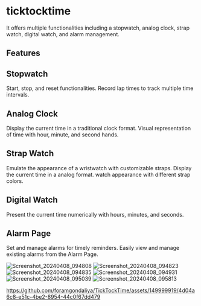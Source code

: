 # ticktocktime

It offers multiple functionalities including a stopwatch, analog clock, strap watch, 
digital watch, and alarm management.

## Features

## Stopwatch

Start, stop, and reset functionalities.
Record lap times to track multiple time intervals.

## Analog Clock

Display the current time in a traditional clock format.
Visual representation of time with hour, minute, and second hands.

## Strap Watch

Emulate the appearance of a wristwatch with customizable straps.
Display the current time in a analog format.
watch appearance with different strap colors.

## Digital Watch

Present the current time numerically with hours, minutes, and seconds.

## Alarm Page

Set and manage alarms for timely reminders.
Easily view and manage existing alarms from the Alarm Page.

![Screenshot_20240408_094808](https://github.com/foramgondaliya/TickTockTime/assets/149999919/ac07bf26-31a3-4c07-980b-b2f7311cb16f)
![Screenshot_20240408_094823](https://github.com/foramgondaliya/TickTockTime/assets/149999919/b9edad1c-1927-42bd-aa22-fc5f74f0afbe)
![Screenshot_20240408_094835](https://github.com/foramgondaliya/TickTockTime/assets/149999919/b9dbc1e5-1f29-4151-b2fd-aa7ca8349123)
![Screenshot_20240408_094931](https://github.com/foramgondaliya/TickTockTime/assets/149999919/c99848d1-3766-4dd8-a84e-0d93795af55a)
![Screenshot_20240408_095039](https://github.com/foramgondaliya/TickTockTime/assets/149999919/523b6259-dbb8-4451-b633-40cf043dbf45)
![Screenshot_20240408_095813](https://github.com/foramgondaliya/TickTockTime/assets/149999919/406a4b49-8ad9-4db1-b28f-8313a300c254)




https://github.com/foramgondaliya/TickTockTime/assets/149999919/4d04a6c8-e51c-4be2-8954-44c0f67dd479



